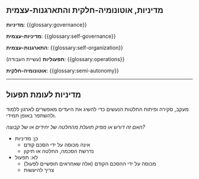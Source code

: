 ## מדיניות, אוטונומיה-חלקית והתארגנות-עצמית

**מדיניות**: {{glossary:governance}}

**מדיניות-עצמית**: {{glossary:self-governance}}

**התארגנות-עצמית**: {{glossary:self-organization}}

**תפעוליות** (עשיית העבודה): {{glossary:operations}}

**אוטונומיה-חלקית**: {{glossary:semi-autonomy}}

* * *

## מדיניות לעומת תפעול

מעקב, סקירה ופיתוח החלטות הנעשים כדי להשיג את היעדים מאפשרים לארגון ללמוד ולהשתפר באופן תמידי.

*האם זה דורש או מפיק תועלת מהחלטה של יחידים או של קבוצה?*

- כן: מדיניות 
    - אינה מכוסה על ידי הסכם קודם
    - נדרשת הסכמה, החלטה או תיקון
- לא: תפעול 
    - מכוסה על ידי ההסכם הקודם (אלה שאחראים חופשיים לפעול)
    - צריך להיעשות